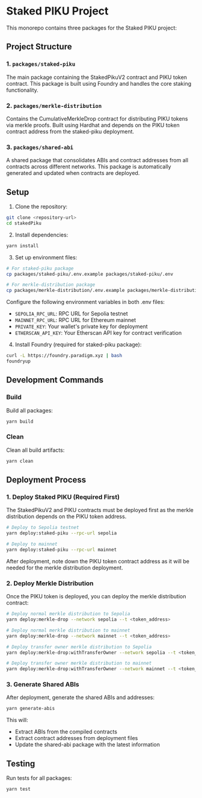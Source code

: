# Staked PIKU Project

This monorepo contains three packages for the Staked PIKU project:

## Project Structure

### 1. `packages/staked-piku`
The main package containing the StakedPikuV2 contract and PIKU token contract. This package is built using Foundry and handles the core staking functionality.

### 2. `packages/merkle-distribution`
Contains the CumulativeMerkleDrop contract for distributing PIKU tokens via merkle proofs. Built using Hardhat and depends on the PIKU token contract address from the staked-piku deployment.

### 3. `packages/shared-abi`
A shared package that consolidates ABIs and contract addresses from all contracts across different networks. This package is automatically generated and updated when contracts are deployed.

## Setup

1. Clone the repository:
```bash
git clone <repository-url>
cd stakedPiku
```

2. Install dependencies:
```bash
yarn install
```

3. Set up environment files:
```bash
# For staked-piku package
cp packages/staked-piku/.env.example packages/staked-piku/.env

# For merkle-distribution package
cp packages/merkle-distribution/.env.example packages/merkle-distribution/.env
```

Configure the following environment variables in both .env files:
- `SEPOLIA_RPC_URL`: RPC URL for Sepolia testnet
- `MAINNET_RPC_URL`: RPC URL for Ethereum mainnet
- `PRIVATE_KEY`: Your wallet's private key for deployment
- `ETHERSCAN_API_KEY`: Your Etherscan API key for contract verification

4. Install Foundry (required for staked-piku package):
```bash
curl -L https://foundry.paradigm.xyz | bash
foundryup
```

## Development Commands

### Build
Build all packages:
```bash
yarn build
```

### Clean
Clean all build artifacts:
```bash
yarn clean
```

## Deployment Process

### 1. Deploy Staked PIKU (Required First)
The StakedPikuV2 and PIKU contracts must be deployed first as the merkle distribution depends on the PIKU token address.

```bash
# Deploy to Sepolia testnet
yarn deploy:staked-piku --rpc-url sepolia

# Deploy to mainnet
yarn deploy:staked-piku --rpc-url mainnet
```

After deployment, note down the PIKU token contract address as it will be needed for the merkle distribution deployment.

### 2. Deploy Merkle Distribution
Once the PIKU token is deployed, you can deploy the merkle distribution contract:

```bash
# Deploy normal merkle distribution to Sepolia
yarn deploy:merkle-drop --network sepolia --t <token_address>

# Deploy normal merkle distribution to mainnet
yarn deploy:merkle-drop --network mainnet --t <token_address>

# Deploy transfer owner merkle distribution to Sepolia
yarn deploy:merkle-drop:withTransferOwner --network sepolia --t <token_address> --o <new_owner_address>

# Deploy transfer owner merkle distribution to mainnet
yarn deploy:merkle-drop:withTransferOwner --network mainnet --t <token_address> --o <new_owner_address>
```

### 3. Generate Shared ABIs
After deployment, generate the shared ABIs and addresses:

```bash
yarn generate-abis
```

This will:
- Extract ABIs from the compiled contracts
- Extract contract addresses from deployment files
- Update the shared-abi package with the latest information

## Testing

Run tests for all packages:
```bash
yarn test
```
